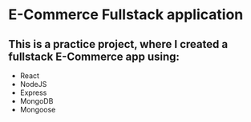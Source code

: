 # E-Commerce Fullstack application

## This is a practice project, where I created a fullstack E-Commerce app using:

- React
- NodeJS
- Express
- MongoDB
- Mongoose
